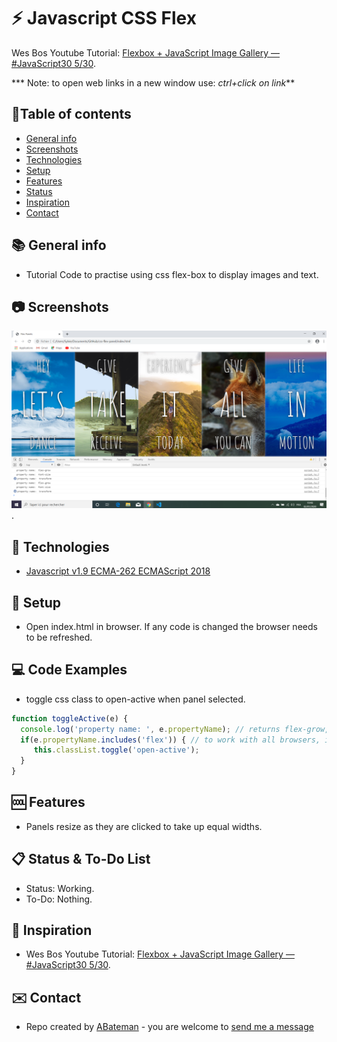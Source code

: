 # :zap: Javascript CSS Flex

Wes Bos Youtube Tutorial: [Flexbox + JavaScript Image Gallery — #JavaScript30 5/30](https://www.youtube.com/watch?v=9eif30i26jg&list=PLu8EoSxDXHP6CGK4YVJhL_VWetA865GOH&index=5).

*** Note: to open web links in a new window use: _ctrl+click on link_**

## :page_facing_up:Table of contents

* [General info](#general-info)
* [Screenshots](#screenshots)
* [Technologies](#technologies)
* [Setup](#setup)
* [Features](#features)
* [Status](#status)
* [Inspiration](#inspiration)
* [Contact](#contact)

## :books: General info

* Tutorial Code to practise using css flex-box to display images and text.

## :camera: Screenshots

![Example screenshot](./img/flex.png).

## :signal_strength: Technologies

* [Javascript v1.9 ECMA-262 ECMAScript 2018](http://www.ecma-international.org/publications/standards/Ecma-262.htm)

## :floppy_disk: Setup

* Open index.html in browser. If any code is changed the browser needs to be refreshed.

## :computer: Code Examples

* toggle css class to open-active when panel selected.

```javascript
function toggleActive(e) {
  console.log('property name: ', e.propertyName); // returns flex-grow, font-size, transform
  if(e.propertyName.includes('flex')) { // to work with all browsers, incl firefox
     this.classList.toggle('open-active');
  }
}
```

## :cool: Features

*  Panels resize as they are clicked to take up equal widths.

## :clipboard: Status & To-Do List

* Status: Working.
* To-Do: Nothing.

## :clap: Inspiration

* Wes Bos Youtube Tutorial: [Flexbox + JavaScript Image Gallery — #JavaScript30 5/30](https://www.youtube.com/watch?v=9eif30i26jg&list=PLu8EoSxDXHP6CGK4YVJhL_VWetA865GOH&index=5).

## :envelope: Contact

* Repo created by [ABateman](https://www.andrewbateman.org) - you are welcome to [send me a message](https://andrewbateman.org/contact)
